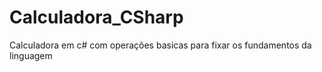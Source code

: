 # Calculadora_CSharp
Calculadora em c# com operações basicas para fixar os fundamentos da linguagem
